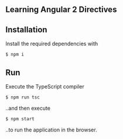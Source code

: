 Learning Angular 2 Directives
---

## Installation

Install the required dependencies with

```
$ npm i
```

## Run

Execute the TypeScript compiler

```
$ npm run tsc
```

..and then execute

```
$ npm start
```

..to run the application in the browser.